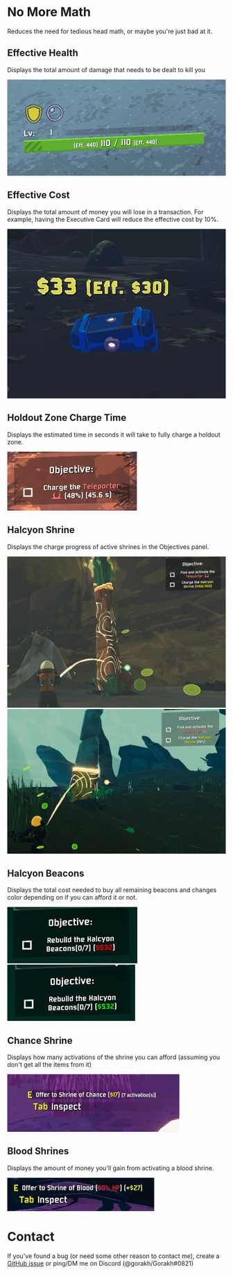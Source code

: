 # No More Math

Reduces the need for tedious head math, or maybe you're just bad at it.

## Effective Health
Displays the total amount of damage that needs to be dealt to kill you

![effectivehealth](https://github.com/Goorakh/NoMoreMath/blob/master/Thunderstore/Content/EffectiveHealth.png?raw=true)

## Effective Cost
Displays the total amount of money you will lose in a transaction. For example, having the Executive Card will reduce the effective cost by 10%.

![effectivecost](https://github.com/Goorakh/NoMoreMath/blob/master/Thunderstore/Content/EffectiveCost.png?raw=true)

## Holdout Zone Charge Time
Displays the estimated time in seconds it will take to fully charge a holdout zone.

![holdoutchargetime](https://github.com/Goorakh/NoMoreMath/blob/master/Thunderstore/Content/HoldoutChargeTime.png?raw=true)

## Halcyon Shrine
Displays the charge progress of active shrines in the Objectives panel.

![halcyonshrinechargeprogress_gold](https://github.com/Goorakh/NoMoreMath/blob/master/Thunderstore/Content/HalcyonShrineChargeProgress_Gold.png?raw=true)
![halcyonshrinechargeprogress](https://github.com/Goorakh/NoMoreMath/blob/master/Thunderstore/Content/HalcyonShrineChargeProgress.png?raw=true)

## Halcyon Beacons
Displays the total cost needed to buy all remaining beacons and changes color depending on if you can afford it or not.

![goldbeacon_cantafford](https://github.com/Goorakh/NoMoreMath/blob/master/Thunderstore/Content/HalcyonBeacon_CantAfford.png?raw=true)
![goldbeacon_canafford](https://github.com/Goorakh/NoMoreMath/blob/master/Thunderstore/Content/HalcyonBeacon_CanAfford.png?raw=true)

## Chance Shrine
Displays how many activations of the shrine you can afford (assuming you don't get all the items from it)

![chanceshrine](https://github.com/Goorakh/NoMoreMath/blob/master/Thunderstore/Content/ChanceShrineActivations.png?raw=true)

## Blood Shrines
Displays the amount of money you'll gain from activating a blood shrine.

![bloodshrine](https://github.com/Goorakh/NoMoreMath/blob/master/Thunderstore/Content/BloodShrineMoney.png?raw=true)

# Contact

If you've found a bug (or need some other reason to contact me), create a [GitHub issue](https://github.com/Goorakh/NoMoreMath/issues) or ping/DM me on Discord (@gorakh/Gorakh#0821)